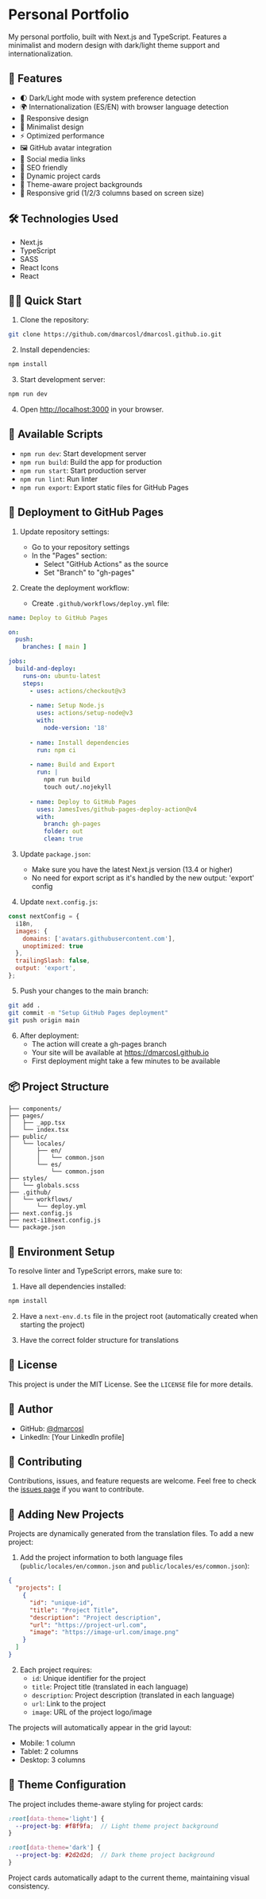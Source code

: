 # Personal Portfolio

My personal portfolio, built with Next.js and TypeScript. Features a minimalist and modern design with dark/light theme support and internationalization.

## 🚀 Features

- 🌓 Dark/Light mode with system preference detection
- 🌍 Internationalization (ES/EN) with browser language detection
- 📱 Responsive design
- 🎨 Minimalist design
- ⚡ Optimized performance
- 🖼️ GitHub avatar integration
- 🔗 Social media links
- 🎯 SEO friendly
- 📂 Dynamic project cards
- 🎨 Theme-aware project backgrounds
- 📱 Responsive grid (1/2/3 columns based on screen size)

## 🛠️ Technologies Used

- Next.js
- TypeScript
- SASS
- React Icons
- React

## 🏃‍♂️ Quick Start

1. Clone the repository:
```bash
git clone https://github.com/dmarcosl/dmarcosl.github.io.git
```

2. Install dependencies:
```bash
npm install
```

3. Start development server:
```bash
npm run dev
```

4. Open [http://localhost:3000](http://localhost:3000) in your browser.

## 📜 Available Scripts

- `npm run dev`: Start development server
- `npm run build`: Build the app for production
- `npm run start`: Start production server
- `npm run lint`: Run linter
- `npm run export`: Export static files for GitHub Pages

## 🚀 Deployment to GitHub Pages

1. Update repository settings:
   - Go to your repository settings
   - In the "Pages" section:
     - Select "GitHub Actions" as the source
     - Set "Branch" to "gh-pages"

2. Create the deployment workflow:
   - Create `.github/workflows/deploy.yml` file:
```yaml
name: Deploy to GitHub Pages

on:
  push:
    branches: [ main ]

jobs:
  build-and-deploy:
    runs-on: ubuntu-latest
    steps:
      - uses: actions/checkout@v3
      
      - name: Setup Node.js
        uses: actions/setup-node@v3
        with:
          node-version: '18'
          
      - name: Install dependencies
        run: npm ci
        
      - name: Build and Export
        run: |
          npm run build
          touch out/.nojekyll
          
      - name: Deploy to GitHub Pages
        uses: JamesIves/github-pages-deploy-action@v4
        with:
          branch: gh-pages
          folder: out
          clean: true
```

3. Update `package.json`:
    - Make sure you have the latest Next.js version (13.4 or higher)
    - No need for export script as it's handled by the new output: 'export' config

4. Update `next.config.js`:
```javascript
const nextConfig = {
  i18n,
  images: {
    domains: ['avatars.githubusercontent.com'],
    unoptimized: true
  },
  trailingSlash: false,
  output: 'export',
};
```

5. Push your changes to the main branch:
```bash
git add .
git commit -m "Setup GitHub Pages deployment"
git push origin main
```

6. After deployment:
   - The action will create a gh-pages branch
   - Your site will be available at https://dmarcosl.github.io
   - First deployment might take a few minutes to be available

## 📦 Project Structure

```
├── components/
├── pages/
│   ├── _app.tsx
│   └── index.tsx
├── public/
│   └── locales/
│       ├── en/
│       │   └── common.json
│       └── es/
│           └── common.json
├── styles/
│   └── globals.scss
├── .github/
│   └── workflows/
│       └── deploy.yml
├── next.config.js
├── next-i18next.config.js
└── package.json
```

## 🔧 Environment Setup

To resolve linter and TypeScript errors, make sure to:

1. Have all dependencies installed:
```bash
npm install
```

2. Have a `next-env.d.ts` file in the project root (automatically created when starting the project)

3. Have the correct folder structure for translations

## 📝 License

This project is under the MIT License. See the `LICENSE` file for more details.

## 👤 Author

- GitHub: [@dmarcosl](https://github.com/dmarcosl)
- LinkedIn: [Your LinkedIn profile]

## 🤝 Contributing

Contributions, issues, and feature requests are welcome. Feel free to check the [issues page](https://github.com/dmarcosl/dmarcosl.github.io/issues) if you want to contribute.

## 📝 Adding New Projects

Projects are dynamically generated from the translation files. To add a new project:

1. Add the project information to both language files (`public/locales/en/common.json` and `public/locales/es/common.json`):

```json
{
  "projects": [
    {
      "id": "unique-id",
      "title": "Project Title",
      "description": "Project description",
      "url": "https://project-url.com",
      "image": "https://image-url.com/image.png"
    }
  ]
}
```

2. Each project requires:
    - `id`: Unique identifier for the project
    - `title`: Project title (translated in each language)
    - `description`: Project description (translated in each language)
    - `url`: Link to the project
    - `image`: URL of the project logo/image

The projects will automatically appear in the grid layout:
- Mobile: 1 column
- Tablet: 2 columns
- Desktop: 3 columns

## 💅 Theme Configuration

The project includes theme-aware styling for project cards:

```scss
:root[data-theme='light'] {
  --project-bg: #f8f9fa;  // Light theme project background
}

:root[data-theme='dark'] {
  --project-bg: #2d2d2d;  // Dark theme project background
}
```

Project cards automatically adapt to the current theme, maintaining visual consistency.
